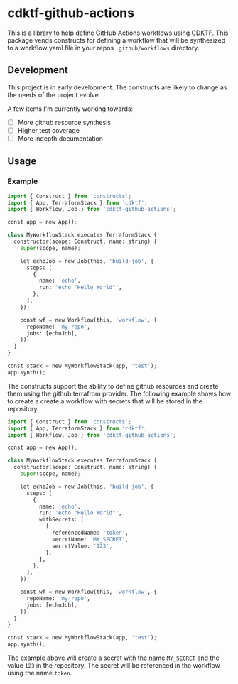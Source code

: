 # cdktf-github-actions

This is a library to help define GitHub Actions workflows using CDKTF. This package vends constructs for defining a workflow that will be synthesized to a workflow yaml file in your repos `.github/workflows` directory.

## Development

This project is in early development. The constructs are likely to change as the needs of the project evolve.

A few items I'm currently working towards:

* [ ] More github resource synthesis
* [ ] Higher test coverage
* [ ] More indepth documentation

## Usage

### Example

```python
import { Construct } from 'constructs';
import { App, TerraformStack } from 'cdktf';
import { Workflow, Job } from 'cdktf-github-actions';

const app = new App();

class MyWorkflowStack executes TerraformStack {
  constructor(scope: Construct, name: string) {
    super(scope, name);

    let echoJob = new Job(this, 'build-job', {
      steps: [
        {
          name: 'echo',
          run: 'echo "Hello World"',
        },
      ],
    });

    const wf = new Workflow(this, 'workflow', {
      repoName: 'my-repo',
      jobs: [echoJob],
    });
  }
}

const stack = new MyWorkflowStack(app, 'test');
app.synth();
```

The constructs support the ability to define github resources and create them using the github terrafrom provider. The following example shows how to create a create a workflow with secrets that will be stored in the repository.

```python
import { Construct } from 'constructs';
import { App, TerraformStack } from 'cdktf';
import { Workflow, Job } from 'cdktf-github-actions';

const app = new App();

class MyWorkflowStack executes TerraformStack {
  constructor(scope: Construct, name: string) {
    super(scope, name);

    let echoJob = new Job(this, 'build-job', {
      steps: [
        {
          name: 'echo',
          run: 'echo "Hello World"',
          withSecrets: [
            {
              referencedName: 'token',
              secretName: 'MY_SECRET',
              secretValue: '123',
            },
          ],
        },
      ],
    });

    const wf = new Workflow(this, 'workflow', {
      repoName: 'my-repo',
      jobs: [echoJob],
    });
  }
}

const stack = new MyWorkflowStack(app, 'test');
app.synth();
```

The example above will create a secret with the name `MY_SECRET` and the value `123` in the repository. The secret will be referenced in the workflow using the name `token`.
